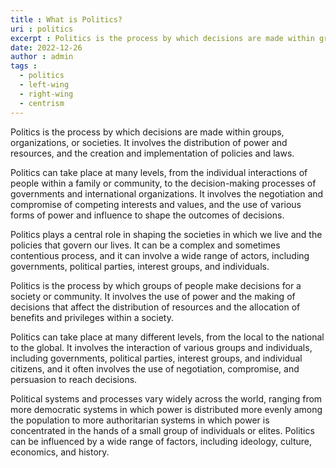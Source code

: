```yaml
---
title : What is Politics?
uri : politics
excerpt : Politics is the process by which decisions are made within groups, organizations, or societies. It involves the distribution of power and resources, and the creation and implementation of policies and laws.
date: 2022-12-26
author : admin
tags : 
  - politics
  - left-wing
  - right-wing
  - centrism
---
```



Politics is the process by which decisions are made within groups, organizations, or societies. It involves the distribution of power and resources, and the creation and implementation of policies and laws.

Politics can take place at many levels, from the individual interactions of people within a family or community, to the decision-making processes of governments and international organizations. It involves the negotiation and compromise of competing interests and values, and the use of various forms of power and influence to shape the outcomes of decisions.

Politics plays a central role in shaping the societies in which we live and the policies that govern our lives. It can be a complex and sometimes contentious process, and it can involve a wide range of actors, including governments, political parties, interest groups, and individuals.

Politics is the process by which groups of people make decisions for a society or community. It involves the use of power and the making of decisions that affect the distribution of resources and the allocation of benefits and privileges within a society.

Politics can take place at many different levels, from the local to the national to the global. It involves the interaction of various groups and individuals, including governments, political parties, interest groups, and individual citizens, and it often involves the use of negotiation, compromise, and persuasion to reach decisions.

Political systems and processes vary widely across the world, ranging from more democratic systems in which power is distributed more evenly among the population to more authoritarian systems in which power is concentrated in the hands of a small group of individuals or elites. Politics can be influenced by a wide range of factors, including ideology, culture, economics, and history.
